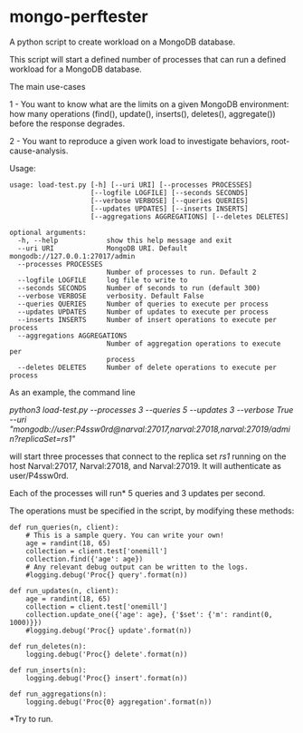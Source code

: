# mongo-perftester
A python script to create workload on a MongoDB database.


This script will start a defined number of processes that can run a defined workload for a MongoDB database.


The main use-cases

1 - You want to know what are the limits on a given MongoDB environment: how many operations (find(), update(), inserts(), deletes(), aggregate()) before the response degrades.

2 - You want to reproduce a given work load to investigate behaviors, root-cause-analysis.


Usage:

```
usage: load-test.py [-h] [--uri URI] [--processes PROCESSES]
                    [--logfile LOGFILE] [--seconds SECONDS]
                    [--verbose VERBOSE] [--queries QUERIES]
                    [--updates UPDATES] [--inserts INSERTS]
                    [--aggregations AGGREGATIONS] [--deletes DELETES]

optional arguments:
  -h, --help            show this help message and exit
  --uri URI             MongoDB URI. Default mongodb://127.0.0.1:27017/admin
  --processes PROCESSES
                        Number of processes to run. Default 2
  --logfile LOGFILE     log file to write to
  --seconds SECONDS     Number of seconds to run (default 300)
  --verbose VERBOSE     verbosity. Default False
  --queries QUERIES     Number of queries to execute per process
  --updates UPDATES     Number of updates to execute per process
  --inserts INSERTS     Number of insert operations to execute per process
  --aggregations AGGREGATIONS
                        Number of aggregation operations to execute per
                        process
  --deletes DELETES     Number of delete operations to execute per process

```

As an example, the command line

_python3 load-test.py  --processes 3 --queries 5 --updates 3 --verbose True --uri "mongodb://user:P4ssw0rd@narval:27017,narval:27018,narval:27019/admin?replicaSet=rs1"_

will start three processes that connect to the replica set _rs1_ running on the host Narval:27017, Narval:27018, and Narval:27019. It will authenticate as user/P4ssw0rd.

Each of the processes will run* 5 queries and 3 updates per second.

The operations must be specified in the script, by modifying these methods:

```
def run_queries(n, client):
    # This is a sample query. You can write your own!
    age = randint(18, 65)
    collection = client.test['onemill']
    collection.find({'age': age})
    # Any relevant debug output can be written to the logs.
    #logging.debug('Proc{} query'.format(n))

def run_updates(n, client):
    age = randint(18, 65)
    collection = client.test['onemill']
    collection.update_one({'age': age}, {'$set': {'m': randint(0, 1000)}})
    #logging.debug('Proc{} update'.format(n))

def run_deletes(n):
    logging.debug('Proc{} delete'.format(n))

def run_inserts(n):
    logging.debug('Proc{} insert'.format(n))

def run_aggregations(n):
    logging.debug('Proc{0} aggregation'.format(n))

```

*Try to run.
